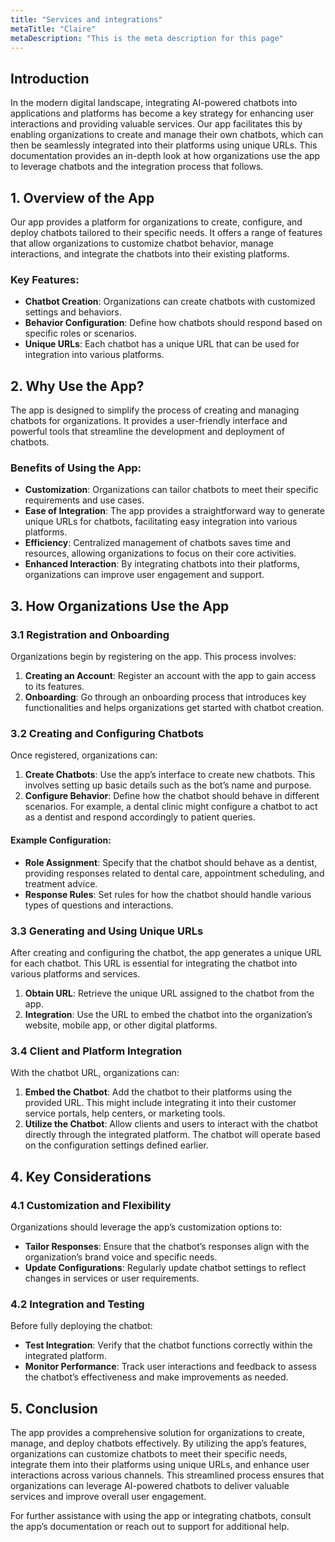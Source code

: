 ```yaml
---
title: "Services and integrations"
metaTitle: "Claire"
metaDescription: "This is the meta description for this page"
---
```

## Introduction

In the modern digital landscape, integrating AI-powered chatbots into applications and platforms has become a key strategy for enhancing user interactions and providing valuable services. Our app facilitates this by enabling organizations to create and manage their own chatbots, which can then be seamlessly integrated into their platforms using unique URLs. This documentation provides an in-depth look at how organizations use the app to leverage chatbots and the integration process that follows.

## 1. Overview of the App

Our app provides a platform for organizations to create, configure, and deploy chatbots tailored to their specific needs. It offers a range of features that allow organizations to customize chatbot behavior, manage interactions, and integrate the chatbots into their existing platforms.

### Key Features:
- **Chatbot Creation**: Organizations can create chatbots with customized settings and behaviors.
- **Behavior Configuration**: Define how chatbots should respond based on specific roles or scenarios.
- **Unique URLs**: Each chatbot has a unique URL that can be used for integration into various platforms.

## 2. Why Use the App?

The app is designed to simplify the process of creating and managing chatbots for organizations. It provides a user-friendly interface and powerful tools that streamline the development and deployment of chatbots.

### Benefits of Using the App:
- **Customization**: Organizations can tailor chatbots to meet their specific requirements and use cases.
- **Ease of Integration**: The app provides a straightforward way to generate unique URLs for chatbots, facilitating easy integration into various platforms.
- **Efficiency**: Centralized management of chatbots saves time and resources, allowing organizations to focus on their core activities.
- **Enhanced Interaction**: By integrating chatbots into their platforms, organizations can improve user engagement and support.

## 3. How Organizations Use the App

### 3.1 Registration and Onboarding

Organizations begin by registering on the app. This process involves:
1. **Creating an Account**: Register an account with the app to gain access to its features.
2. **Onboarding**: Go through an onboarding process that introduces key functionalities and helps organizations get started with chatbot creation.

### 3.2 Creating and Configuring Chatbots

Once registered, organizations can:
1. **Create Chatbots**: Use the app’s interface to create new chatbots. This involves setting up basic details such as the bot’s name and purpose.
2. **Configure Behavior**: Define how the chatbot should behave in different scenarios. For example, a dental clinic might configure a chatbot to act as a dentist and respond accordingly to patient queries.

#### Example Configuration:
- **Role Assignment**: Specify that the chatbot should behave as a dentist, providing responses related to dental care, appointment scheduling, and treatment advice.
- **Response Rules**: Set rules for how the chatbot should handle various types of questions and interactions.

### 3.3 Generating and Using Unique URLs

After creating and configuring the chatbot, the app generates a unique URL for each chatbot. This URL is essential for integrating the chatbot into various platforms and services.

1. **Obtain URL**: Retrieve the unique URL assigned to the chatbot from the app.
2. **Integration**: Use the URL to embed the chatbot into the organization’s website, mobile app, or other digital platforms.

### 3.4 Client and Platform Integration

With the chatbot URL, organizations can:
1. **Embed the Chatbot**: Add the chatbot to their platforms using the provided URL. This might include integrating it into their customer service portals, help centers, or marketing tools.
2. **Utilize the Chatbot**: Allow clients and users to interact with the chatbot directly through the integrated platform. The chatbot will operate based on the configuration settings defined earlier.

## 4. Key Considerations

### 4.1 Customization and Flexibility

Organizations should leverage the app’s customization options to:
- **Tailor Responses**: Ensure that the chatbot’s responses align with the organization’s brand voice and specific needs.
- **Update Configurations**: Regularly update chatbot settings to reflect changes in services or user requirements.

### 4.2 Integration and Testing

Before fully deploying the chatbot:
- **Test Integration**: Verify that the chatbot functions correctly within the integrated platform.
- **Monitor Performance**: Track user interactions and feedback to assess the chatbot’s effectiveness and make improvements as needed.

## 5. Conclusion

The app provides a comprehensive solution for organizations to create, manage, and deploy chatbots effectively. By utilizing the app’s features, organizations can customize chatbots to meet their specific needs, integrate them into their platforms using unique URLs, and enhance user interactions across various channels. This streamlined process ensures that organizations can leverage AI-powered chatbots to deliver valuable services and improve overall user engagement.

For further assistance with using the app or integrating chatbots, consult the app’s documentation or reach out to support for additional help.
